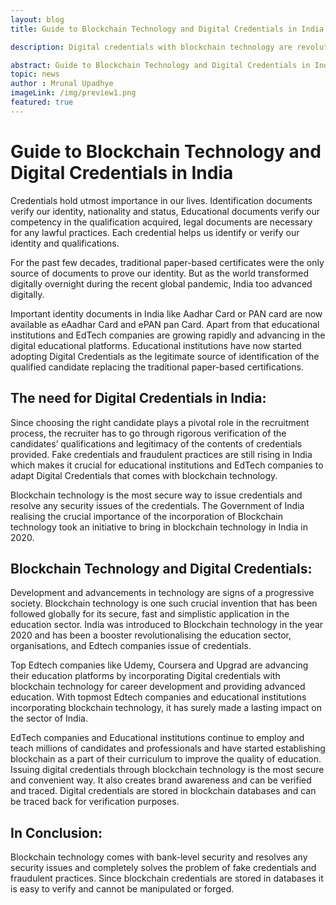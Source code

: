 ```yaml
---
layout: blog
title: Guide to Blockchain Technology and Digital Credentials in India 

description: Digital credentials with blockchain technology are revolutionizing the education sector in India, enhancing security and eliminating fraudulent practices.

abstract: Guide to Blockchain Technology and Digital Credentials in India 
topic: news
author : Mrunal Upadhye
imageLink: /img/preview1.png
featured: true
---
```


# Guide to Blockchain Technology and Digital Credentials in India
Credentials hold utmost importance in our lives. Identification documents verify our identity, nationality and status, Educational documents verify our competency in the qualification acquired, legal documents are necessary for any lawful practices. Each credential helps us identify or verify our identity and qualifications. 

For the past few decades, traditional paper-based certificates were the only source of documents to prove our identity. But as the world transformed digitally overnight during the recent global pandemic, India too advanced digitally.

Important identity documents in India like Aadhar Card or PAN card are now available as eAadhar Card and ePAN pan Card. Apart from that educational institutions and EdTech companies are growing rapidly and advancing in the digital educational platforms. Educational institutions have now started adopting Digital Credentials as the legitimate source of identification of the qualified candidate replacing the traditional paper-based certifications.

## The need for Digital Credentials in India:

Since choosing the right candidate plays a pivotal role in the recruitment process, the recruiter has to go through rigorous verification of the candidates’ qualifications and legitimacy of the contents of credentials provided. Fake credentials and fraudulent practices are still rising in India which makes it crucial for educational institutions and EdTech companies to adapt Digital Credentials that comes with blockchain technology.

Blockchain technology is the most secure way to issue credentials and resolve any security issues of the credentials. The Government of India realising the crucial importance of the incorporation of Blockchain technology took an initiative to bring in blockchain technology in India in 2020.

## Blockchain Technology and Digital Credentials:

Development and advancements in technology are signs of a progressive society. Blockchain technology is one such crucial invention that has been followed globally for its secure, fast and simplistic application in the education sector. India was introduced to Blockchain technology in the year 2020 and has been a booster revolutionalising the education sector, organisations, and Edtech companies issue of credentials.

Top Edtech companies like Udemy, Coursera and Upgrad are advancing their education platforms by incorporating Digital credentials with blockchain technology for career development and providing advanced education. With topmost Edtech companies and educational institutions incorporating blockchain technology, it has surely made a lasting impact on the sector of India.

EdTech companies and Educational institutions continue to employ and teach millions of candidates and professionals and have started establishing blockchain as a part of their curriculum to improve the quality of education.
Issuing digital credentials through blockchain technology is the most secure and convenient way. It also creates brand awareness and can be verified and traced. Digital credentials are stored in blockchain databases and can be traced back for verification purposes.

## In Conclusion:

Blockchain technology comes with bank-level security and resolves any security issues and completely solves the problem of fake credentials and fraudulent practices. Since blockchain credentials are stored in databases it is easy to verify and cannot be manipulated or forged.







